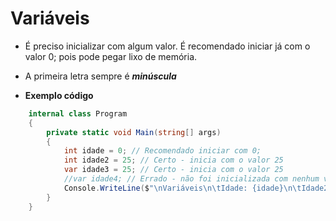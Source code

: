 # Variáveis

- É preciso inicializar com algum valor. É recomendado iniciar já com o valor 0; pois pode pegar lixo de memória.
- A primeira letra sempre é ***minúscula***

- **Exemplo código**

```cs
    internal class Program
    {
        private static void Main(string[] args)
        {
            int idade = 0; // Recomendado iniciar com 0;
            int idade2 = 25; // Certo - inicia com o valor 25
            var idade3 = 25; // Certo - inicia com o valor 25
            //var idade4; // Errado - não foi inicializada com nenhum valor. Portanto não foi definido o tipo ainda
            Console.WriteLine($"\nVariáveis\n\tIdade: {idade}\n\tIdade2: {idade2}\n\tIdade3: {idade3}\n");
        }
    }
```

